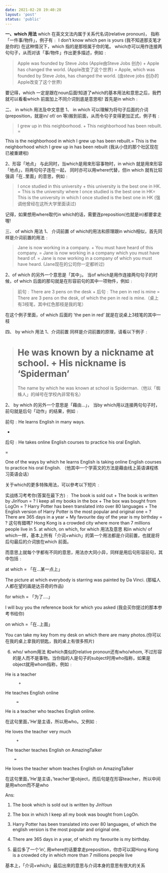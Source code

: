 ```yaml
---
date: 2021-02-28 19:40:28
layout: 'post'
status: 'public'
---
```


**一、which 用法**
which 在英文文法内属于关系代名词(relative pronoun)， 指称「一件事/物件」，例子有﹕
I don’t know which pen is yours (我不知道那支笔才是你的)
在这种情況下，which 指的是那枝属于你的笔。
which亦可以用作连接两句句子，从而对该「事/物件」作出更多描述，例如﹕

> Apple was founded by Steve Jobs (Apple由Steve Jobs 创办)
>             +
> Apple has changed the world. (Apple改变了这个世界)
>             =
> Apple, which was founded by Steve Jobs, has changed the world. (由steve jobs 创办的Apple改变了这个世界)

要记得，which 一定是跟在noun后面!知道了which的基本用法和意思之后，我們就可以看看which 前面加上不同介词到底是意思啦! 首先是in which﹕

二、 in which 用法及中文意思
1、 in which
可以理解为将句子后面的介词(preposition，就是in/ of/ on 等)搬到前面，从而令句子变得更加正式，例子有﹕
> I grew up in this neighborhood.
>             +
This neighborhood has been rebuilt.
>             =

This is the neighborhood in which I grew up has been rebuilt.= This is the neighborhood which I grew up in has been rebuilt (我从小住的那个社区现在已被重建啦)

2、形容「地点」
与此同时，当which是用來形容事物时，in which 就是用來形容「地点」，将两句句子连在一起， 同时亦可以用where代替，但in which 就有比较强调「在..里面」的意思，例如﹕
> I once studied in this university
>         +
> this university is the best one in HK.
>        =
> This is the university where I once studied is the best one in HK= This is the university in which I once studied is the best one in HK (强调他曾经在这所大学里面读过)

记得，如果想用where取代in which的话，需要连preposition(也就是in)都要拿走喔!

三、 of which 用法
1、 介词前置
of which的用法和原理跟in which相似，首先同样是介词前置的用法﹕
> Jane is now working in a company.
>        +
>You must have heard of this company.
>        =
> Jane is now working in a company which you must have heard of. = Jane is now working in a company of which you must have heard. (Jane现在的公司你一定都听过)

2、of which 的另外一个意思是「其中」。
当of which是用作连接两句句子的时候，of which 后面的那句就是在形容前句的其中一项物件，例如﹕
> 前句﹕There are 3 pens on the desk
>           +
> 后句﹕The pen in red is mine
>          =
> There are 3 pens on the desk, of which the pen in red is mine.（桌上有3枝笔，其中红色那枝是我的笔）

在这个例子里面，of which 后面的 ’the pen in red’ 就是在说桌上3枝笔的其中一枝

四、 by which 用法
1、介词前置
同样是介词前置的原理，请看以下例子﹕
>He was known by a nickname at school.
>+
>His nickname is ‘Spiderman’
>=
> The name by which he was known at school is Spiderman.（他以「蜘蛛人」的绰号在学校內非常有名）

2、 by which 的另外一个意思是「藉由…」，
当by which用以连接两句句子时，前句就是后句「动作」的结果，例如﹕

前句﹕He learns English in many ways.

+

后句﹕He takes online English courses to practice his oral English.

=

One of the ways by which he learns English is taking online English courses to practice his oral English. （他其中一个学英文的方法是藉由线上英语课程练习英语会话）

关于which的更多特殊用法，可以參考以下短片﹕


实战练习考考你(答案在最下方)﹕
The book is sold out + The book is written by JinYoun = ?
I keep all my books in the box + The box was bought from LogOn = ?
Harry Potter has been translated into over 80 languages + The English version of Harry Potter is the most popular and original one = ?
There are 365 days in a year + My favourite day of the year is my birthday = ?
这句有錯嗎? Hong Kong is a crowded city where more than 7 millions people live in
5. at which, on which, for which 用法及意思
和in which/ of which一样，基本上所有「介词+which」的第一个用法都是介词前置，也就是将后句最后的介词放在which 前面。

而意思上就每个字都有不同的意思，用法亦大同小异，同样是用后句形容前句，其中包括﹕

at which = 「在…某一点上」

The picture at which everybody is starring was painted by Da Vinci. (那幅人人都在望的画是达芬奇的作品)

for which = 「为了….」

I will buy you the reference book for which you asked (我会买你提过的那本参考书给你)

on which =「在..上面」

You can take my key from my desk on which there are many photos.(你可以在我的桌上拿我的钥匙，我的桌上有很多照片)

6. who/ whom用法
和which类似的relative pronoun还有who/whom, 不过形容的是人而不是事物。当你指的人是句子的subject时用who指称，如果是object就用whom指称，例如﹕

He is a teacher

          +

He teaches English online

         =

He is a teacher who teaches English online.

在这句里面，’He’是主语，所以用who。又例如﹕

He loves the teacher very much

         +

The teacher teaches English on AmazingTalker

        =

He loves the teacher whom teaches English on AmazingTalker

在这句里面，’He’是主语，’teacher’是object，而后句是在形容teacher，所以中间是用whom而不是who

Ans:
1. The book which is sold out is written by JinYoun

2. The box in which I keep all my book was bought from LogOn.

3. Harry Potter has been translated into over 80 languages, of which the english version is the most popular and original one.

4. There are 365 days in a year, of which my favourite is my birthday.

5. 最后多了一个’in’, 用where的话要拿走preposition，你亦可以寫Hong Kong is a crowded city in which more than 7 millions people live

基本上，「介词+which」最后出來的意思与介词本身的意思有很大的关系